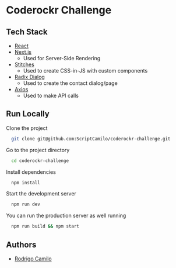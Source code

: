 
# Coderockr Challenge

## Tech Stack

* [React](https://reactjs.org)
* [Next.js](https://nextjs.org)
    * Used for Server-Side Rendering
* [Stitches](https://stitches.dev)
    * Used to create CSS-in-JS with custom components
* [Radix Dialog](https://www.radix-ui.com/docs/primitives/components/dialog)
    * Used to create the contact dialog/page
* [Axios](https://axios-http.com)
    * Used to make API calls

## Run Locally

Clone the project

```bash
  git clone git@github.com:ScriptCamilo/coderockr-challenge.git
```

Go to the project directory

```bash
  cd coderockr-challenge
```

Install dependencies

```bash
  npm install
```

Start the development server

```bash
  npm run dev
```

You can run the production server as well running

```bash
  npm run build && npm start
```

## Authors

- [Rodrigo Camilo](https://www.github.com/ScriptCamilo)

